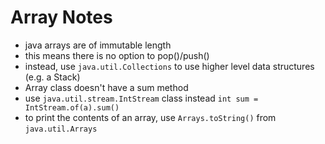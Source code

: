 # Array Notes

- java arrays are of immutable length
- this means there is no option to pop()/push()
- instead, use `java.util.Collections` to use higher level data structures (e.g. a Stack)
- Array class doesn't have a sum method
- use `java.util.stream.IntStream` class instead `int sum = IntStream.of(a).sum()` 
- to print the contents of an array, use `Arrays.toString()` from `java.util.Arrays`
